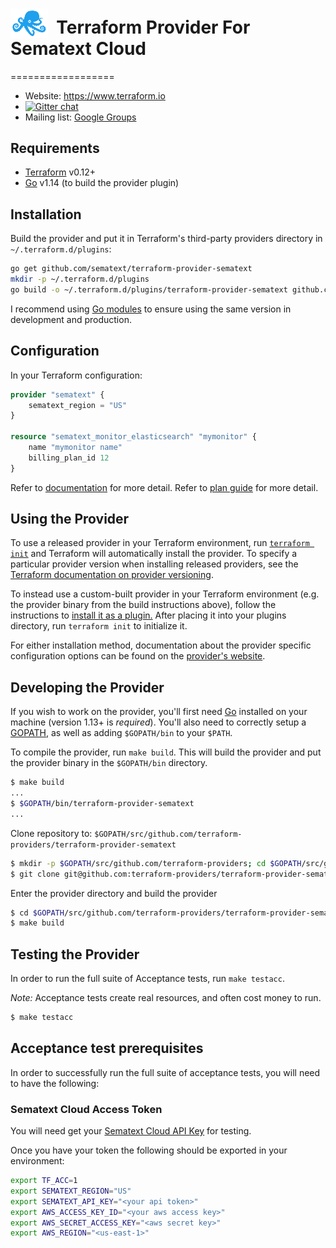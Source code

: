 # <img src="./docs/assets/octi-blue.png" valign="bottom" width="60px"/>**&nbsp;&nbsp;Terraform Provider For Sematext Cloud**
==================

- Website: https://www.terraform.io
- [![Gitter chat](https://badges.gitter.im/hashicorp-terraform/Lobby.svg)](https://gitter.im/hashicorp-terraform/Lobby)
- Mailing list: [Google Groups](http://groups.google.com/group/terraform-tool)


Requirements
------------

-	[Terraform](https://www.terraform.io/downloads.html) v0.12+
-	[Go](https://golang.org/doc/install) v1.14 (to build the provider plugin)



Installation
------------

Build the provider and put it in Terraform's third-party providers directory in `~/.terraform.d/plugins`:

```bash
go get github.com/sematext/terraform-provider-sematext
mkdir -p ~/.terraform.d/plugins
go build -o ~/.terraform.d/plugins/terraform-provider-sematext github.com/sematext/terraform-provider-sematext
```

I recommend using [Go modules](https://github.com/golang/go/wiki/Modules) to ensure
using the same version in development and production.

Configuration
------------

In your Terraform configuration:

```terraform
provider "sematext" {
    sematext_region = "US"
}

resource "sematext_monitor_elasticsearch" "mymonitor" {
    name "mymonitor name"
    billing_plan_id 12
}
```

Refer to [documentation](docs/index.md) for more detail.
Refer to [plan guide](docs/guides/plans.md) for more detail.


Using the Provider
----------------------

To use a released provider in your Terraform environment, run [`terraform init`](https://www.terraform.io/docs/commands/init.html) and Terraform will automatically install the provider. To specify a particular provider version when installing released providers, see the [Terraform documentation on provider versioning](https://www.terraform.io/docs/configuration/providers.html#version-provider-versions).

To instead use a custom-built provider in your Terraform environment (e.g. the provider binary from the build instructions above), follow the instructions to [install it as a plugin.](https://www.terraform.io/docs/plugins/basics.html#installing-a-plugin) After placing it into your plugins directory,  run `terraform init` to initialize it.

For either installation method, documentation about the provider specific configuration options can be found on the [provider's website](https://www.terraform.io/docs/providers/aws/index.html).


Developing the Provider
---------------------------

If you wish to work on the provider, you'll first need [Go](http://www.golang.org) installed on your machine (version 1.13+ is *required*). You'll also need to correctly setup a [GOPATH](http://golang.org/doc/code.html#GOPATH), as well as adding `$GOPATH/bin` to your `$PATH`.

To compile the provider, run `make build`. This will build the provider and put the provider binary in the `$GOPATH/bin` directory.

```sh
$ make build
...
$ $GOPATH/bin/terraform-provider-sematext
...
```

Clone repository to: `$GOPATH/src/github.com/terraform-providers/terraform-provider-sematext`

```sh
$ mkdir -p $GOPATH/src/github.com/terraform-providers; cd $GOPATH/src/github.com/terraform-providers
$ git clone git@github.com:terraform-providers/terraform-provider-sematext.git
```

Enter the provider directory and build the provider

```sh
$ cd $GOPATH/src/github.com/terraform-providers/terraform-provider-sematext
$ make build
```



Testing the Provider
---------------------------

In order to run the full suite of Acceptance tests, run `make testacc`.

*Note:* Acceptance tests create real resources, and often cost money to run.

```sh
$ make testacc
```

Acceptance test prerequisites
-----------------------------
In order to successfully run the full suite of acceptance tests, you will need to have the following:


### Sematext Cloud Access Token

You will need get your [Sematext Cloud API Key](https://apps.sematext.com/ui/account/api) for
testing.

Once you have your token the following should be exported in your environment:

````sh
export TF_ACC=1
export SEMATEXT_REGION="US"
export SEMATEXT_API_KEY="<your api token>"
export AWS_ACCESS_KEY_ID="<your aws access key>"
export AWS_SECRET_ACCESS_KEY="<aws secret key>"
export AWS_REGION="<us-east-1>"
````
